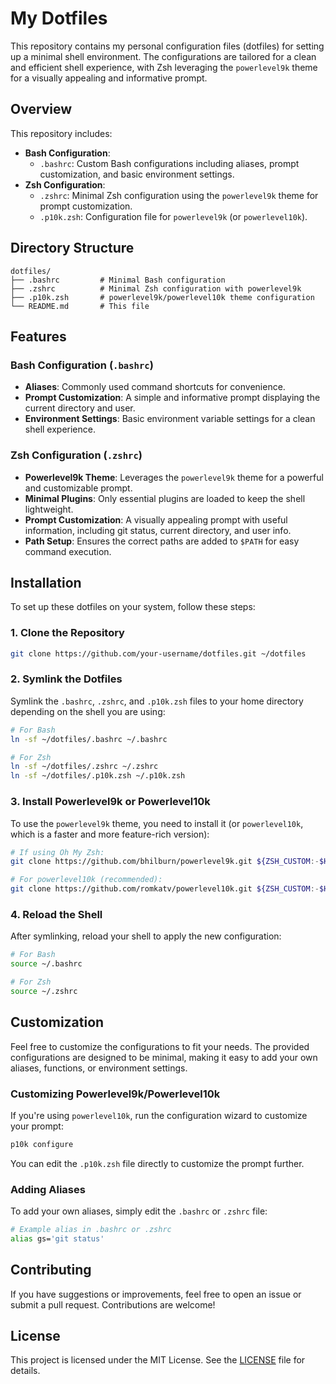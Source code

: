 # My Dotfiles

This repository contains my personal configuration files (dotfiles) for setting up a minimal shell environment. The configurations are tailored for a clean and efficient shell experience, with Zsh leveraging the `powerlevel9k` theme for a visually appealing and informative prompt.

## Overview

This repository includes:

- **Bash Configuration**:
  - `.bashrc`: Custom Bash configurations including aliases, prompt customization, and basic environment settings.
- **Zsh Configuration**:
  - `.zshrc`: Minimal Zsh configuration using the `powerlevel9k` theme for prompt customization.
  - `.p10k.zsh`: Configuration file for `powerlevel9k` (or `powerlevel10k`).

## Directory Structure

```plaintext
dotfiles/
├── .bashrc         # Minimal Bash configuration
├── .zshrc          # Minimal Zsh configuration with powerlevel9k
├── .p10k.zsh       # powerlevel9k/powerlevel10k theme configuration
└── README.md       # This file
```

## Features

### Bash Configuration (`.bashrc`)

- **Aliases**: Commonly used command shortcuts for convenience.
- **Prompt Customization**: A simple and informative prompt displaying the current directory and user.
- **Environment Settings**: Basic environment variable settings for a clean shell experience.

### Zsh Configuration (`.zshrc`)

- **Powerlevel9k Theme**: Leverages the `powerlevel9k` theme for a powerful and customizable prompt.
- **Minimal Plugins**: Only essential plugins are loaded to keep the shell lightweight.
- **Prompt Customization**: A visually appealing prompt with useful information, including git status, current directory, and user info.
- **Path Setup**: Ensures the correct paths are added to `$PATH` for easy command execution.

## Installation

To set up these dotfiles on your system, follow these steps:

### 1. Clone the Repository

```bash
git clone https://github.com/your-username/dotfiles.git ~/dotfiles
```

### 2. Symlink the Dotfiles

Symlink the `.bashrc`, `.zshrc`, and `.p10k.zsh` files to your home directory depending on the shell you are using:

```bash
# For Bash
ln -sf ~/dotfiles/.bashrc ~/.bashrc

# For Zsh
ln -sf ~/dotfiles/.zshrc ~/.zshrc
ln -sf ~/dotfiles/.p10k.zsh ~/.p10k.zsh
```

### 3. Install Powerlevel9k or Powerlevel10k

To use the `powerlevel9k` theme, you need to install it (or `powerlevel10k`, which is a faster and more feature-rich version):

```bash
# If using Oh My Zsh:
git clone https://github.com/bhilburn/powerlevel9k.git ${ZSH_CUSTOM:-$HOME/.oh-my-zsh/custom}/themes/powerlevel9k

# For powerlevel10k (recommended):
git clone https://github.com/romkatv/powerlevel10k.git ${ZSH_CUSTOM:-$HOME/.oh-my-zsh/custom}/themes/powerlevel10k
```

### 4. Reload the Shell

After symlinking, reload your shell to apply the new configuration:

```bash
# For Bash
source ~/.bashrc

# For Zsh
source ~/.zshrc
```

## Customization

Feel free to customize the configurations to fit your needs. The provided configurations are designed to be minimal, making it easy to add your own aliases, functions, or environment settings.

### Customizing Powerlevel9k/Powerlevel10k

If you're using `powerlevel10k`, run the configuration wizard to customize your prompt:

```bash
p10k configure
```

You can edit the `.p10k.zsh` file directly to customize the prompt further.

### Adding Aliases

To add your own aliases, simply edit the `.bashrc` or `.zshrc` file:

```bash
# Example alias in .bashrc or .zshrc
alias gs='git status'
```

## Contributing

If you have suggestions or improvements, feel free to open an issue or submit a pull request. Contributions are welcome!

## License

This project is licensed under the MIT License. See the [LICENSE](LICENSE) file for details.
```

